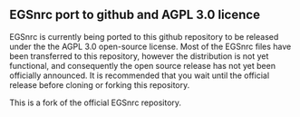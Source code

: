 ## EGSnrc port to github and AGPL 3.0 licence

EGSnrc is currently being ported to this github repository to be released
under the the AGPL 3.0 open-source license. Most of the EGSnrc files
have been transferred to this repository, however the distribution is not
yet functional, and consequently the open source release has not yet been
officially announced. It is recommended that you wait until the official
release before cloning or forking this repository.

This is a fork of the official EGSnrc repository.
